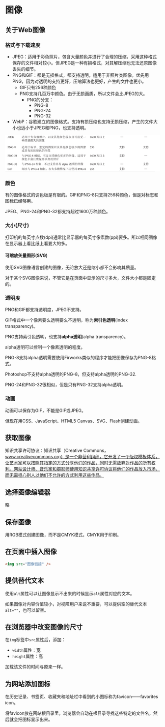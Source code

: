 # 图像

## 关于Web图像

### 格式与下载速度

- JPEG：适用于彩色照片，包含大量颜色并进行了合理的压缩，采用这种格式保存的文件相对较小。但JPEG是一种有损格式，对其解压缩也无法还原图像丢失的细节。
- PNG和GIF：都是无损格式，都支持透明，适用于非照片类图像。优先用PNG，因为对透明的支持更好，压缩算法也更好，产生的文件也更小。
  - GIF只有256种颜色
  - PNG支持几百万中颜色。由于无损画质，所以文件会比JPEG的大。
    - PNG的分支：
      - PNG-8
      - PNG-24
      - PNG-32
- WebP：谷歌建立的图像格式。支持有损压缩也支持无损压缩，产生的文件大小也远小于JPEG和PNG，也支持透明。

![image-20210115223729811](asstes/image-20210115223729811.png)

### 颜色

有的图像格式的调色板是有限的。GIF和PNG-8只支持256种颜色，但是对标志和图标已经够用。

JPEG、PNG-24和PNG-32都支持超过1600万种颜色。

### 大小(尺寸)

打印机的每英寸点数(dpi)通常比显示器的每英寸像素数(ppi)要多。所以相同图像在显示器上看比纸上看要大的多。

#### 可缩放矢量图形(SVG)

使用SVG图像语言创建的图像，无论放大还是缩小都不会影响其质量。

对于某个SVG图像来说，不管它是在页面中显示的尺寸多大，文件大小都是固定的。

### 透明度

PNG和GIF都支持透明度，JPEG不支持。

GIF格式中一个像素要么透明要么不透明，称为**索引色透明**(index transparency)。

PNG支持索引色透明，也支持**alpha透明**(alpha transparency)。

alpha透明可以控制一个像素透明的程度。

PNG-8支持alpha透明需要使用Firworks类似的程序才能把图像保存为PNG-8格式。

Photoshop不支持alpha透明的PNG-8，但支持alpha透明的PNG-32.

PNG-24和PNG-32很相似，但是只有PNG-32支持alpha透明。

### 动画

动画可以保存为GIF，不能是GIF或JPEG。

但现在用CSS、JavaScript、HTML5 Canvas、SVG、Flash创建动画。

## 获取图像

知识共享许可协议：知识共享（Creative Commons，www.creativecommons.org）是一个非营利组织，它开发了一个版权模板体系，让艺术家可以按照其指定的方式分享他们的作品，同时无需放弃对作品的所有权利。网站设计师、音乐家和摄影师使用知识共享许可协议将他们的作品放入市场，而无需担心别人以他们不允许的方式利用这些作品。

## 选择图像编辑器

略

## 保存图像

用RGB模式创建图像，而不是CMYK模式，CMYK用于印刷。

## 在页面中插入图像

```html
<img src="图像链接" />
```

## 提供替代文本

使用`alt`属性可以让图像显示不出来的时候显示`alt`属性对应的文本。

如果图像对内容价值较小，对视障用户来说不重要，可以提供空的替代文本`alt=""`，也可以留空。

## 在浏览器中改变图像的尺寸

在`img`标签中`src`属性后，添加：

- `width`属性：宽
- `height`属性：高

加载该文件的时间与原来一样。

## 为网站添加图标

在历史记录、书签页、收藏夹和地址栏中看到的小图标称为favicon——favorites icon。

将favicon放在网站根目录里。浏览器会自动在根目录寻找这些特定的文件名，然后就会把图标显示出来。

